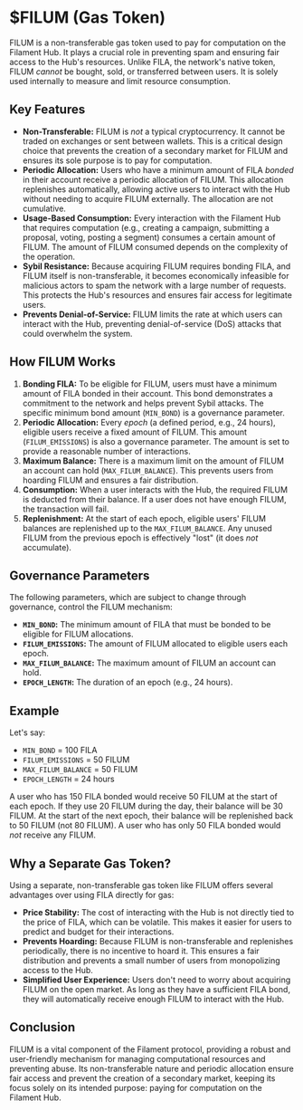 # $FILUM (Gas Token)

FILUM is a non-transferable gas token used to pay for computation on the Filament Hub. It plays a crucial role in preventing spam and ensuring fair access to the Hub's resources. Unlike FILA, the network's native token, FILUM *cannot* be bought, sold, or transferred between users. It is solely used internally to measure and limit resource consumption.

## Key Features

*   **Non-Transferable:** FILUM is *not* a typical cryptocurrency. It cannot be traded on exchanges or sent between wallets. This is a critical design choice that prevents the creation of a secondary market for FILUM and ensures its sole purpose is to pay for computation.
*   **Periodic Allocation:** Users who have a minimum amount of FILA *bonded* in their account receive a periodic allocation of FILUM. This allocation replenishes automatically, allowing active users to interact with the Hub without needing to acquire FILUM externally. The allocation are not cumulative.
*   **Usage-Based Consumption:** Every interaction with the Filament Hub that requires computation (e.g., creating a campaign, submitting a proposal, voting, posting a segment) consumes a certain amount of FILUM. The amount of FILUM consumed depends on the complexity of the operation.
*   **Sybil Resistance:**  Because acquiring FILUM requires bonding FILA, and FILUM itself is non-transferable, it becomes economically infeasible for malicious actors to spam the network with a large number of requests. This protects the Hub's resources and ensures fair access for legitimate users.
*   **Prevents Denial-of-Service:**  FILUM limits the rate at which users can interact with the Hub, preventing denial-of-service (DoS) attacks that could overwhelm the system.

## How FILUM Works

1.  **Bonding FILA:** To be eligible for FILUM, users must have a minimum amount of FILA bonded in their account.  This bond demonstrates a commitment to the network and helps prevent Sybil attacks.  The specific minimum bond amount (`MIN_BOND`) is a governance parameter.
2.  **Periodic Allocation:**  Every *epoch* (a defined period, e.g., 24 hours), eligible users receive a fixed amount of FILUM. This amount (`FILUM_EMISSIONS`) is also a governance parameter. The amount is set to provide a reasonable number of interactions.
3.  **Maximum Balance:**  There is a maximum limit on the amount of FILUM an account can hold (`MAX_FILUM_BALANCE`). This prevents users from hoarding FILUM and ensures a fair distribution.
4.  **Consumption:** When a user interacts with the Hub, the required FILUM is deducted from their balance. If a user does not have enough FILUM, the transaction will fail.
5.  **Replenishment:**  At the start of each epoch, eligible users' FILUM balances are replenished up to the `MAX_FILUM_BALANCE`.  Any unused FILUM from the previous epoch is effectively "lost" (it does *not* accumulate).

## Governance Parameters

The following parameters, which are subject to change through governance, control the FILUM mechanism:

*   **`MIN_BOND`:** The minimum amount of FILA that must be bonded to be eligible for FILUM allocations.
*   **`FILUM_EMISSIONS`:** The amount of FILUM allocated to eligible users each epoch.
*   **`MAX_FILUM_BALANCE`:** The maximum amount of FILUM an account can hold.
*   **`EPOCH_LENGTH`:**  The duration of an epoch (e.g., 24 hours).

## Example

Let's say:

*   `MIN_BOND` = 100 FILA
*   `FILUM_EMISSIONS` = 50 FILUM
*   `MAX_FILUM_BALANCE` = 50 FILUM
*   `EPOCH_LENGTH` = 24 hours

A user who has 150 FILA bonded would receive 50 FILUM at the start of each epoch. If they use 20 FILUM during the day, their balance will be 30 FILUM. At the start of the next epoch, their balance will be replenished back to 50 FILUM (not 80 FILUM). A user who has only 50 FILA bonded would *not* receive any FILUM.

## Why a Separate Gas Token?

Using a separate, non-transferable gas token like FILUM offers several advantages over using FILA directly for gas:

*   **Price Stability:** The cost of interacting with the Hub is not directly tied to the price of FILA, which can be volatile. This makes it easier for users to predict and budget for their interactions.
*   **Prevents Hoarding:**  Because FILUM is non-transferable and replenishes periodically, there is no incentive to hoard it. This ensures a fair distribution and prevents a small number of users from monopolizing access to the Hub.
*   **Simplified User Experience:** Users don't need to worry about acquiring FILUM on the open market. As long as they have a sufficient FILA bond, they will automatically receive enough FILUM to interact with the Hub.

## Conclusion

FILUM is a vital component of the Filament protocol, providing a robust and user-friendly mechanism for managing computational resources and preventing abuse. Its non-transferable nature and periodic allocation ensure fair access and prevent the creation of a secondary market, keeping its focus solely on its intended purpose: paying for computation on the Filament Hub.
